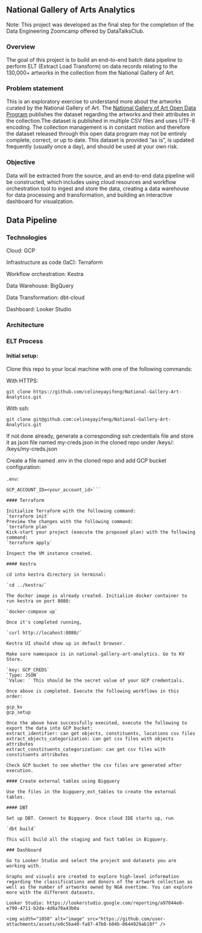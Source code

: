 ## National Gallery of Arts Analytics 

Note: This project was developed as the final step for the completion of the Data Engineering Zoomcamp offered by DataTalksClub.

### Overview 

The goal of this project is to build an end-to-end batch data pipeline to perform ELT (Extract Load Transform) on data records relating to the 130,000+ artworks in the collection from the National Gallery of Art. 

### Problem statement

This is an exploratory exercise to understand more about the artworks curated by the National Gallery of Art. The [National Gallery of Art Open Data Program](https://github.com/NationalGalleryOfArt/opendata) publishes the dataset regarding the artworks and their attributes in the collection.The dataset is published in multiple CSV files and uses UTF-8 encoding. The collection management is in constant motion and therefore the dataset released through this open data program may not be entirely complete, correct, or up to date. This dataset is provided “as is”, is updated frequently (usually once a day), and should be used at your own risk.

### Objective

Data will be extracted from the source, and an end-to-end data pipeline will be constructed, which includes using cloud resources and workflow orchestration tool to ingest and store the data, creating a data warehouse for data processing and transformation, and building an interactive dashboard for visualzation.

## Data Pipeline 

### Technologies 

Cloud: GCP

Infrastructure as code (IaC): Terraform

Workflow orchestration: Kestra

Data Warehouse: BigQuery

Data Transformation: dbt-cloud

Dashboard: Looker Studio

### Architecture 

### ELT Process 

#### Initial setup: 

Clone this repo to your local machine with one of the following commands:

With HTTPS:

`git clone https://github.com/celineyayifeng/National-Gallery-Art-Analytics.git`

With ssh:

`git clone git@github.com:celineyayifeng/National-Gallery-Art-Analytics.git`

If not done already, generate a corresponding ssh credentials file and store it as json file named my-creds.json in the cloned repo under /keys/: <repo-directory>/keys/my-creds.json

Create a file named .env in the cloned repo and add GCP bucket configuration:

`.env`:

```GCP_PROJECT_ID=<your_project_id>
GCP_ACCOUNT_ID=<your_account_id>```

#### Terraform 

Initialize Terraform with the following command:
`terraform init`
Preview the changes with the following command:
`terraform plan`
Kick-start your project (execute the proposed plan) with the following command:
`terraform apply`

Inspect the VM instance created.

#### Kestra

cd into kestra directory in terminal:

`cd ../kestra/`

The docker image is already created. Initialize docker container to run kestra on port 8080:

`docker-compose up`

Once it's completed running,

`curl http://locahost:8080/`

Kestra UI should show up in default browser.

Make sure namespace is in national-gallery-art-analytics. Go to KV Store.

`key: GCP_CREDS`
`Type: JSON`
`Value: ` This should be the secret value of your GCP credentials.

Once above is completed. Execute the following workflows in this order:

gcp_kv
gcp_setup

Once the above have successfully executed, execute the following to export the data into GCP bucket:
extract_identifier: can get objects, constituents, locations csv files
extract_objects_categorization: can get csv files with objects attributes
extract_constituents_categorization: can get csv files with constituents attributes

Check GCP bucket to see whether the csv files are generated after execution.

#### Create external tables using Bigquery

Use the files in the bigquery_ext_tables to create the external tables.

#### DBT

Set up DBT. Connect to Bigquery. Once cloud IDE starts up, run

`dbt build`

This will build all the staging and fact tables in Bigquery. 

### Dashboard

Go to Looker Studio and select the project and datasets you are working with. 

Graphs and visuals are created to explore high-level information regarding the classifications and donors of the artwork collection as well as the number of artworks owned by NGA overtime. You can explore more with the different datasets. 

Looker Studio: https://lookerstudio.google.com/reporting/a97044e0-e790-4711-b2da-4d8a70a43b0a 

<img width="1050" alt="image" src="https://github.com/user-attachments/assets/e0c5ba40-fa87-47b8-b04b-0644929ab18f" />



